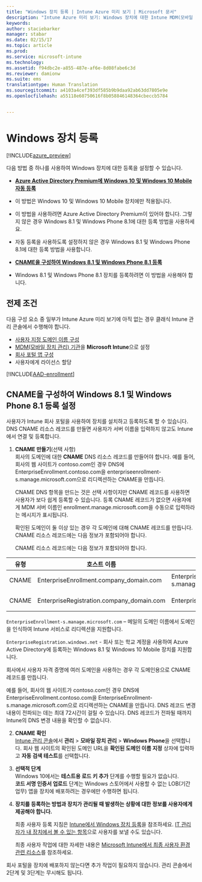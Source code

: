 ```yaml
---
title: "Windows 장치 등록 | Intune Azure 미리 보기 | Microsoft 문서"
description: "Intune Azure 미리 보기: Windows 장치에 대한 Intune MDM(모바일 장치 관리)을 사용하도록 설정합니다."
keywords: 
author: staciebarker
manager: stabar
ms.date: 02/15/17
ms.topic: article
ms.prod: 
ms.service: microsoft-intune
ms.technology: 
ms.assetid: f94dbc2e-a855-487e-af6e-8d08fabe6c3d
ms.reviewer: damionw
ms.suite: ems
translationtype: Human Translation
ms.sourcegitcommit: a4103a4cef393df585b9b9daa92ab63dd7805e9e
ms.openlocfilehash: a55118e60750616f8b058846148364cbeccb5784


---
```


# <a name="enroll-windows-devices"></a>Windows 장치 등록 

[!INCLUDE[azure_preview](../includes/azure_preview.md)]

다음 방법 중 하나를 사용하여 Windows 장치에 대한 등록을 설정할 수 있습니다.

- [**Azure Active Directory Premium에 Windows 10 및 Windows 10 Mobile 자동 등록**](#set-up-windows-10-and-windows-10-mobile-automatic-enrollment-with-azure-active-directory-premium)
 -  이 방법은 Windows 10 및 Windows 10 Mobile 장치에만 적용됩니다.
 -  이 방법을 사용하려면 Azure Active Directory Premium이 있어야 합니다. 그렇지 않은 경우 Windows 8.1 및 Windows Phone 8.1에 대한 등록 방법을 사용하세요.
 -  자동 등록을 사용하도록 설정하지 않은 경우 Windows 8.1 및 Windows Phone 8.1에 대한 등록 방법을 사용합니다.

- [**CNAME을 구성하여 Windows 8.1 및 Windows Phone 8.1 등록**](#set-up-windows-81-and-windows-phone-81-enrollment-by-configuring-cname)
 - Windows 8.1 및 Windows Phone 8.1 장치를 등록하려면 이 방법을 사용해야 합니다.


## <a name="prerequisites"></a>전제 조건

다음 구성 요소 중 일부가 Intune Azure 미리 보기에 아직 없는 경우 클래식 Intune 관리 콘솔에서 수행해야 합니다.

- [사용자 지정 도메인 이름 구성](https://docs.microsoft.com/intune/get-started/start-with-a-paid-subscription-to-microsoft-intune-step-2)
- [MDM(모바일 장치 관리) 기관](set-mdm-authority.md)을 **Microsoft Intune**으로 설정
- [회사 포털 앱 구성](/intune-azure/manage-apps/company-portal-app.md)
- 사용자에게 라이선스 할당

[!INCLUDE[AAD-enrollment](../includes/win10-automatic-enrollment-aad.md)]

## <a name="set-up-windows-81-and-windows-phone-81-enrollment-by-configuring-cname"></a>CNAME을 구성하여 Windows 8.1 및 Windows Phone 8.1 등록 설정

사용자가 Intune 회사 포털을 사용하여 장치를 설치하고 등록하도록 할 수 있습니다. DNS CNAME 리소스 레코드를 만들면 사용자가 서버 이름을 입력하지 않고도 Intune에서 연결 및 등록합니다.

1. **CNAME 만들기**(선택 사항)<br>
 회사의 도메인에 대한 **CNAME** DNS 리소스 레코드를 만들어야 합니다. 예를 들어, 회사의 웹 사이트가 contoso.com인 경우 DNS에 EnterpriseEnrollment.contoso.com을 enterpriseenrollment-s.manage.microsoft.com으로 리디렉션하는 CNAME을 만듭니다.

    CNAME DNS 항목을 만드는 것은 선택 사항이지만 CNAME 레코드를 사용하면 사용자가 보다 쉽게 등록할 수 있습니다. 등록 CNAME 레코드가 없으면 사용자에게 MDM 서버 이름인 enrollment.manage.microsoft.com을 수동으로 입력하라는 메시지가 표시됩니다.

    확인된 도메인이 둘 이상 있는 경우 각 도메인에 대해 CNAME 레코드를 만듭니다. CNAME 리소스 레코드에는 다음 정보가 포함되어야 합니다.

    CNAME 리소스 레코드에는 다음 정보가 포함되어야 합니다.

  |유형|호스트 이름|지시 대상|TTL|
  |--------|-------------|-------------|-------|
  |CNAME|EnterpriseEnrollment.company_domain.com|EnterpriseEnrollment-s.manage.microsoft.com |1시간|
  |CNAME|EnterpriseRegistration.company_domain.com|EnterpriseRegistration.windows.net|1시간|

  `EnterpriseEnrollment-s.manage.microsoft.com` – 메일의 도메인 이름에서 도메인을 인식하여 Intune 서비스로 리디렉션을 지원합니다.

  `EnterpriseRegistration.windows.net` - 회사 또는 학교 계정을 사용하여 Azure Active Directory에 등록하는 Windows 8.1 및 Windows 10 Mobile 장치를 지원합니다.

  회사에서 사용자 자격 증명에 여러 도메인을 사용하는 경우 각 도메인용으로 CNAME 레코드를 만듭니다.

  예를 들어, 회사의 웹 사이트가 contoso.com인 경우 DNS에 EnterpriseEnrollment.contoso.com을 EnterpriseEnrollment-s.manage.microsoft.com으로 리디렉션하는 CNAME을 만듭니다. DNS 레코드 변경 내용이 전파되는 데는 최대 72시간이 걸릴 수 있습니다. DNS 레코드가 전파될 때까지 Intune의 DNS 변경 내용을 확인할 수 없습니다.

2.  **CNAME 확인**<br>[Intune 관리 콘솔](http://manage.microsoft.com)에서 **관리** &gt; **모바일 장치 관리** &gt; **Windows Phone**을 선택합니다. 회사 웹 사이트의 확인된 도메인 URL을 **확인된 도메인 이름 지정** 상자에 입력하고 **자동 검색 테스트**를 선택합니다.

3.  **선택적 단계**<br>Windows 10에서는 **테스트용 로드 키 추가** 단계를 수행할 필요가 없습니다. <br>**코드 서명 인증서 업로드** 단계는 Windows 스토어에서 사용할 수 없는 LOB(기간 업무) 앱을 장치에 배포하려는 경우에만 수행하면 됩니다.

4.  **장치를 등록하는 방법과 장치가 관리될 때 발생하는 상황에 대한 정보를 사용자에게 제공해야 합니다.**

    최종 사용자 등록 지침은 [Intune에서 Windows 장치 등록](https://docs.microsoft.com/en-us/intune/enduser/enroll-your-device-in-intune-windows)을 참조하세요. [IT 관리자가 내 장치에서 볼 수 있는 항목](https://docs.microsoft.com/intune/enduser/what-can-your-it-administrator-see-when-you-enroll-your-device-in-intune-windows)으로 사용자를 보낼 수도 있습니다.

    최종 사용자 작업에 대한 자세한 내용은 [Microsoft Intune에서 최종 사용자 환경 관련 리소스](https://docs.microsoft.com/intune/deploy-use/what-to-tell-your-end-users-about-using-microsoft-intune)를 참조하세요.

회사 포털을 장치에 배포하지 않는다면 추가 작업이 필요하지 않습니다.  관리 콘솔에서 2단계 및 3단계는 무시해도 됩니다.



<!--HONumber=Feb17_HO3-->


